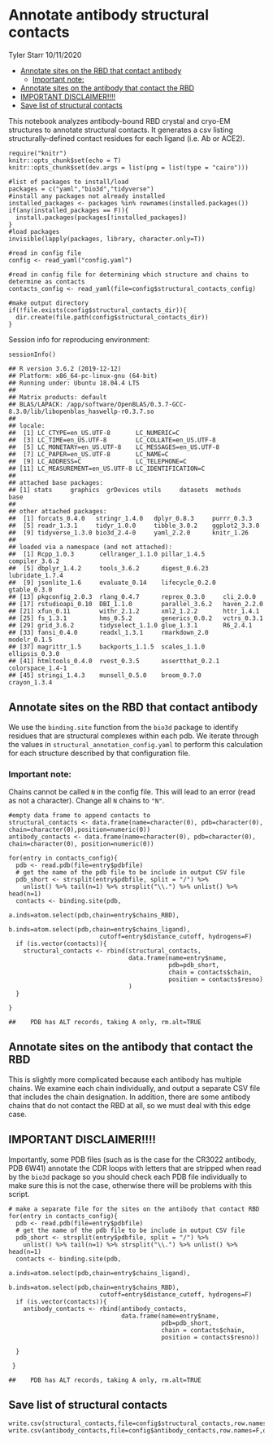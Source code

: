 Annotate antibody structural contacts
================
Tyler Starr
10/11/2020

-   [Annotate sites on the RBD that contact
    antibody](#annotate-sites-on-the-rbd-that-contact-antibody)
    -   [Important note:](#important-note)
-   [Annotate sites on the antibody that contact the
    RBD](#annotate-sites-on-the-antibody-that-contact-the-rbd)
-   [IMPORTANT DISCLAIMER!!!!](#important-disclaimer)
-   [Save list of structural
    contacts](#save-list-of-structural-contacts)

This notebook analyzes antibody-bound RBD crystal and cryo-EM structures
to annotate structural contacts. It generates a csv listing
structurally-defined contact residues for each ligand (i.e. Ab or ACE2).

    require("knitr")
    knitr::opts_chunk$set(echo = T)
    knitr::opts_chunk$set(dev.args = list(png = list(type = "cairo")))

    #list of packages to install/load
    packages = c("yaml","bio3d","tidyverse")
    #install any packages not already installed
    installed_packages <- packages %in% rownames(installed.packages())
    if(any(installed_packages == F)){
      install.packages(packages[!installed_packages])
    }
    #load packages
    invisible(lapply(packages, library, character.only=T))

    #read in config file
    config <- read_yaml("config.yaml")

    #read in config file for determining which structure and chains to determine as contacts
    contacts_config <- read_yaml(file=config$structural_contacts_config)

    #make output directory
    if(!file.exists(config$structural_contacts_dir)){
      dir.create(file.path(config$structural_contacts_dir))
    }

Session info for reproducing environment:

    sessionInfo()

    ## R version 3.6.2 (2019-12-12)
    ## Platform: x86_64-pc-linux-gnu (64-bit)
    ## Running under: Ubuntu 18.04.4 LTS
    ## 
    ## Matrix products: default
    ## BLAS/LAPACK: /app/software/OpenBLAS/0.3.7-GCC-8.3.0/lib/libopenblas_haswellp-r0.3.7.so
    ## 
    ## locale:
    ##  [1] LC_CTYPE=en_US.UTF-8       LC_NUMERIC=C              
    ##  [3] LC_TIME=en_US.UTF-8        LC_COLLATE=en_US.UTF-8    
    ##  [5] LC_MONETARY=en_US.UTF-8    LC_MESSAGES=en_US.UTF-8   
    ##  [7] LC_PAPER=en_US.UTF-8       LC_NAME=C                 
    ##  [9] LC_ADDRESS=C               LC_TELEPHONE=C            
    ## [11] LC_MEASUREMENT=en_US.UTF-8 LC_IDENTIFICATION=C       
    ## 
    ## attached base packages:
    ## [1] stats     graphics  grDevices utils     datasets  methods   base     
    ## 
    ## other attached packages:
    ##  [1] forcats_0.4.0   stringr_1.4.0   dplyr_0.8.3     purrr_0.3.3    
    ##  [5] readr_1.3.1     tidyr_1.0.0     tibble_3.0.2    ggplot2_3.3.0  
    ##  [9] tidyverse_1.3.0 bio3d_2.4-0     yaml_2.2.0      knitr_1.26     
    ## 
    ## loaded via a namespace (and not attached):
    ##  [1] Rcpp_1.0.3       cellranger_1.1.0 pillar_1.4.5     compiler_3.6.2  
    ##  [5] dbplyr_1.4.2     tools_3.6.2      digest_0.6.23    lubridate_1.7.4 
    ##  [9] jsonlite_1.6     evaluate_0.14    lifecycle_0.2.0  gtable_0.3.0    
    ## [13] pkgconfig_2.0.3  rlang_0.4.7      reprex_0.3.0     cli_2.0.0       
    ## [17] rstudioapi_0.10  DBI_1.1.0        parallel_3.6.2   haven_2.2.0     
    ## [21] xfun_0.11        withr_2.1.2      xml2_1.2.2       httr_1.4.1      
    ## [25] fs_1.3.1         hms_0.5.2        generics_0.0.2   vctrs_0.3.1     
    ## [29] grid_3.6.2       tidyselect_1.1.0 glue_1.3.1       R6_2.4.1        
    ## [33] fansi_0.4.0      readxl_1.3.1     rmarkdown_2.0    modelr_0.1.5    
    ## [37] magrittr_1.5     backports_1.1.5  scales_1.1.0     ellipsis_0.3.0  
    ## [41] htmltools_0.4.0  rvest_0.3.5      assertthat_0.2.1 colorspace_1.4-1
    ## [45] stringi_1.4.3    munsell_0.5.0    broom_0.7.0      crayon_1.3.4

Annotate sites on the RBD that contact antibody
-----------------------------------------------

We use the `binding.site` function from the `bio3d` package to identify
residues that are structural complexes within each pdb. We iterate
through the values in `structural_annotation_config.yaml` to perform
this calculation for each structure described by that configuration
file.

### Important note:

Chains cannot be called `N` in the config file. This will lead to an
error (read as not a character). Change all `N` chains to `"N"`.

    #empty data frame to append contacts to
    structural_contacts <- data.frame(name=character(0), pdb=character(0), chain=character(0),position=numeric(0))
    antibody_contacts <- data.frame(name=character(0), pdb=character(0), chain=character(0), position=numeric(0))

    for(entry in contacts_config){
      pdb <- read.pdb(file=entry$pdbfile)
      # get the name of the pdb file to be include in output CSV file
      pdb_short <- strsplit(entry$pdbfile, split = "/") %>% 
        unlist() %>% tail(n=1) %>% strsplit("\\.") %>% unlist() %>% head(n=1)
      contacts <- binding.site(pdb,
                             a.inds=atom.select(pdb,chain=entry$chains_RBD),
                             b.inds=atom.select(pdb,chain=entry$chains_ligand),
                             cutoff=entry$distance_cutoff, hydrogens=F)
      if (is.vector(contacts)){
        structural_contacts <- rbind(structural_contacts, 
                                     data.frame(name=entry$name, 
                                                pdb=pdb_short, 
                                                chain = contacts$chain, 
                                                position = contacts$resno)
                                     )
      }

    }

    ##    PDB has ALT records, taking A only, rm.alt=TRUE

Annotate sites on the antibody that contact the RBD
---------------------------------------------------

This is slightly more complicated because each antibody has multiple
chains. We examine each chain individually, and output a separate CSV
file that includes the chain designation. In addition, there are some
antibody chains that do not contact the RBD at all, so we must deal with
this edge case.

IMPORTANT DISCLAIMER!!!!
------------------------

Importantly, some PDB files (such as is the case for the CR3022
antibody, PDB 6W41) annotate the CDR loops with letters that are
stripped when read by the `bio3d` package so you should check each PDB
file individually to make sure this is not the case, otherwise there
will be problems with this script.

    # make a separate file for the sites on the antibody that contact RBD
    for(entry in contacts_config){
      pdb <- read.pdb(file=entry$pdbfile)
      # get the name of the pdb file to be include in output CSV file
      pdb_short <- strsplit(entry$pdbfile, split = "/") %>% 
        unlist() %>% tail(n=1) %>% strsplit("\\.") %>% unlist() %>% head(n=1)
      contacts <- binding.site(pdb,
                             a.inds=atom.select(pdb,chain=entry$chains_ligand),
                             b.inds=atom.select(pdb,chain=entry$chains_RBD),
                             cutoff=entry$distance_cutoff, hydrogens=F)
      if (is.vector(contacts)){
        antibody_contacts <- rbind(antibody_contacts, 
                                   data.frame(name=entry$name, 
                                              pdb=pdb_short, 
                                              chain = contacts$chain, 
                                              position = contacts$resno))

      }

     }

    ##    PDB has ALT records, taking A only, rm.alt=TRUE

Save list of structural contacts
--------------------------------

    write.csv(structural_contacts,file=config$structural_contacts,row.names=F,quote=F)
    write.csv(antibody_contacts,file=config$antibody_contacts,row.names=F,quote=F)
